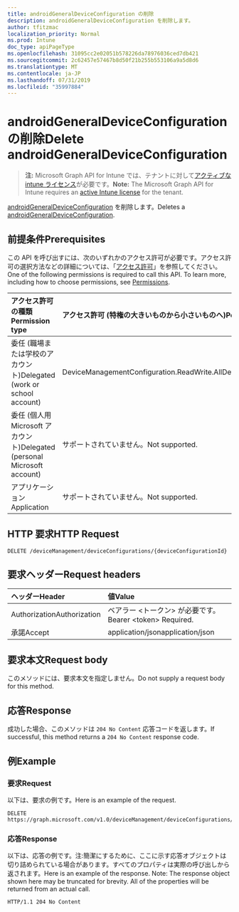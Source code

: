 ```yaml
---
title: androidGeneralDeviceConfiguration の削除
description: androidGeneralDeviceConfiguration を削除します。
author: tfitzmac
localization_priority: Normal
ms.prod: Intune
doc_type: apiPageType
ms.openlocfilehash: 31095cc2e02051b578226da78976036ced7db421
ms.sourcegitcommit: 2c62457e57467b8d50f21b255b553106a9a5d8d6
ms.translationtype: MT
ms.contentlocale: ja-JP
ms.lasthandoff: 07/31/2019
ms.locfileid: "35997884"
---
```

# <a name="delete-androidgeneraldeviceconfiguration"></a><span data-ttu-id="3a5ee-103">androidGeneralDeviceConfiguration の削除</span><span class="sxs-lookup"><span data-stu-id="3a5ee-103">Delete androidGeneralDeviceConfiguration</span></span>

> <span data-ttu-id="3a5ee-104">**注:** Microsoft Graph API for Intune では、テナントに対して[アクティブな intune ライセンス](https://go.microsoft.com/fwlink/?linkid=839381)が必要です。</span><span class="sxs-lookup"><span data-stu-id="3a5ee-104">**Note:** The Microsoft Graph API for Intune requires an [active Intune license](https://go.microsoft.com/fwlink/?linkid=839381) for the tenant.</span></span>

<span data-ttu-id="3a5ee-105">[androidGeneralDeviceConfiguration](../resources/intune-deviceconfig-androidgeneraldeviceconfiguration.md) を削除します。</span><span class="sxs-lookup"><span data-stu-id="3a5ee-105">Deletes a [androidGeneralDeviceConfiguration](../resources/intune-deviceconfig-androidgeneraldeviceconfiguration.md).</span></span>

## <a name="prerequisites"></a><span data-ttu-id="3a5ee-106">前提条件</span><span class="sxs-lookup"><span data-stu-id="3a5ee-106">Prerequisites</span></span>
<span data-ttu-id="3a5ee-p101">この API を呼び出すには、次のいずれかのアクセス許可が必要です。アクセス許可の選択方法などの詳細については、「[アクセス許可](/graph/permissions-reference)」を参照してください。</span><span class="sxs-lookup"><span data-stu-id="3a5ee-p101">One of the following permissions is required to call this API. To learn more, including how to choose permissions, see [Permissions](/graph/permissions-reference).</span></span>

|<span data-ttu-id="3a5ee-109">アクセス許可の種類</span><span class="sxs-lookup"><span data-stu-id="3a5ee-109">Permission type</span></span>|<span data-ttu-id="3a5ee-110">アクセス許可 (特権の大きいものから小さいものへ)</span><span class="sxs-lookup"><span data-stu-id="3a5ee-110">Permissions (from most to least privileged)</span></span>|
|:---|:---|
|<span data-ttu-id="3a5ee-111">委任 (職場または学校のアカウント)</span><span class="sxs-lookup"><span data-stu-id="3a5ee-111">Delegated (work or school account)</span></span>|<span data-ttu-id="3a5ee-112">DeviceManagementConfiguration.ReadWrite.All</span><span class="sxs-lookup"><span data-stu-id="3a5ee-112">DeviceManagementConfiguration.ReadWrite.All</span></span>|
|<span data-ttu-id="3a5ee-113">委任 (個人用 Microsoft アカウント)</span><span class="sxs-lookup"><span data-stu-id="3a5ee-113">Delegated (personal Microsoft account)</span></span>|<span data-ttu-id="3a5ee-114">サポートされていません。</span><span class="sxs-lookup"><span data-stu-id="3a5ee-114">Not supported.</span></span>|
|<span data-ttu-id="3a5ee-115">アプリケーション</span><span class="sxs-lookup"><span data-stu-id="3a5ee-115">Application</span></span>|<span data-ttu-id="3a5ee-116">サポートされていません。</span><span class="sxs-lookup"><span data-stu-id="3a5ee-116">Not supported.</span></span>|

## <a name="http-request"></a><span data-ttu-id="3a5ee-117">HTTP 要求</span><span class="sxs-lookup"><span data-stu-id="3a5ee-117">HTTP Request</span></span>
<!-- {
  "blockType": "ignored"
}
-->
``` http
DELETE /deviceManagement/deviceConfigurations/{deviceConfigurationId}
```

## <a name="request-headers"></a><span data-ttu-id="3a5ee-118">要求ヘッダー</span><span class="sxs-lookup"><span data-stu-id="3a5ee-118">Request headers</span></span>
|<span data-ttu-id="3a5ee-119">ヘッダー</span><span class="sxs-lookup"><span data-stu-id="3a5ee-119">Header</span></span>|<span data-ttu-id="3a5ee-120">値</span><span class="sxs-lookup"><span data-stu-id="3a5ee-120">Value</span></span>|
|:---|:---|
|<span data-ttu-id="3a5ee-121">Authorization</span><span class="sxs-lookup"><span data-stu-id="3a5ee-121">Authorization</span></span>|<span data-ttu-id="3a5ee-122">ベアラー &lt;トークン&gt; が必要です。</span><span class="sxs-lookup"><span data-stu-id="3a5ee-122">Bearer &lt;token&gt; Required.</span></span>|
|<span data-ttu-id="3a5ee-123">承諾</span><span class="sxs-lookup"><span data-stu-id="3a5ee-123">Accept</span></span>|<span data-ttu-id="3a5ee-124">application/json</span><span class="sxs-lookup"><span data-stu-id="3a5ee-124">application/json</span></span>|

## <a name="request-body"></a><span data-ttu-id="3a5ee-125">要求本文</span><span class="sxs-lookup"><span data-stu-id="3a5ee-125">Request body</span></span>
<span data-ttu-id="3a5ee-126">このメソッドには、要求本文を指定しません。</span><span class="sxs-lookup"><span data-stu-id="3a5ee-126">Do not supply a request body for this method.</span></span>

## <a name="response"></a><span data-ttu-id="3a5ee-127">応答</span><span class="sxs-lookup"><span data-stu-id="3a5ee-127">Response</span></span>
<span data-ttu-id="3a5ee-128">成功した場合、このメソッドは `204 No Content` 応答コードを返します。</span><span class="sxs-lookup"><span data-stu-id="3a5ee-128">If successful, this method returns a `204 No Content` response code.</span></span>

## <a name="example"></a><span data-ttu-id="3a5ee-129">例</span><span class="sxs-lookup"><span data-stu-id="3a5ee-129">Example</span></span>

### <a name="request"></a><span data-ttu-id="3a5ee-130">要求</span><span class="sxs-lookup"><span data-stu-id="3a5ee-130">Request</span></span>
<span data-ttu-id="3a5ee-131">以下は、要求の例です。</span><span class="sxs-lookup"><span data-stu-id="3a5ee-131">Here is an example of the request.</span></span>
``` http
DELETE https://graph.microsoft.com/v1.0/deviceManagement/deviceConfigurations/{deviceConfigurationId}
```

### <a name="response"></a><span data-ttu-id="3a5ee-132">応答</span><span class="sxs-lookup"><span data-stu-id="3a5ee-132">Response</span></span>
<span data-ttu-id="3a5ee-p102">以下は、応答の例です。注:簡潔にするために、ここに示す応答オブジェクトは切り詰められている場合があります。すべてのプロパティは実際の呼び出しから返されます。</span><span class="sxs-lookup"><span data-stu-id="3a5ee-p102">Here is an example of the response. Note: The response object shown here may be truncated for brevity. All of the properties will be returned from an actual call.</span></span>
``` http
HTTP/1.1 204 No Content
```



